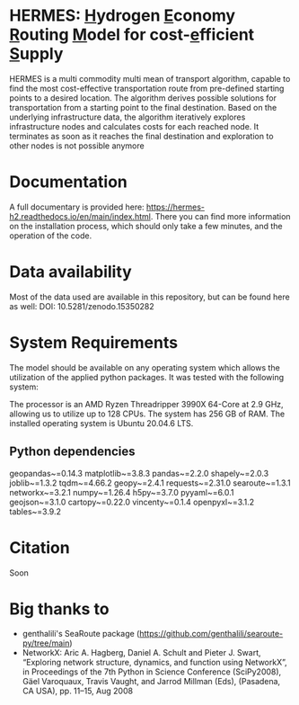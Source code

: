 # HERMES: <ins>H</ins>ydrogen <ins>E</ins>conomy <ins>R</ins>outing <ins>M</ins>odel for cost-<ins>e</ins>fficient <ins>S</ins>upply

HERMES is a multi commodity multi mean of transport algorithm,
capable to find the most cost-effective transportation route from pre-defined starting points to a desired location.
The algorithm derives possible solutions for transportation from a starting point to the final destination.
Based on the underlying infrastructure data, the algorithm iteratively explores infrastructure nodes and calculates
costs for each reached node. It terminates as soon as it reaches the final destination and exploration
to other nodes is not possible anymore

# Documentation

A full documentary is provided here: https://hermes-h2.readthedocs.io/en/main/index.html. There you can find more information on the installation process, which should only take a few minutes, and the operation of the code.

# Data availability

Most of the data used are available in this repository, but can be found here as well: DOI: 10.5281/zenodo.15350282

# System Requirements

The model should be available on any operating system which allows the utilization of the applied python packages. It was tested with the following system:

The processor is an AMD Ryzen Threadripper 3990X 64-Core at 2.9 GHz, allowing us to utilize up to 128 CPUs. The system has 256 GB of RAM. The installed operating system is Ubuntu 20.04.6 LTS.

## Python dependencies

geopandas~=0.14.3
matplotlib~=3.8.3
pandas~=2.2.0
shapely~=2.0.3
joblib~=1.3.2
tqdm~=4.66.2
geopy~=2.4.1
requests~=2.31.0
searoute~=1.3.1
networkx~=3.2.1
numpy~=1.26.4
h5py~=3.7.0
pyyaml~=6.0.1
geojson~=3.1.0
cartopy~=0.22.0
vincenty~=0.1.4
openpyxl~=3.1.2
tables~=3.9.2

# Citation

Soon

# Big thanks to

- genthalili's SeaRoute package (https://github.com/genthalili/searoute-py/tree/main)
- NetworkX: Aric A. Hagberg, Daniel A. Schult and Pieter J. Swart, “Exploring network structure, dynamics, and function using NetworkX”, in Proceedings of the 7th Python in Science Conference (SciPy2008), Gäel Varoquaux, Travis Vaught, and Jarrod Millman (Eds), (Pasadena, CA USA), pp. 11–15, Aug 2008
